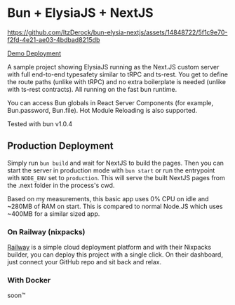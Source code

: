 # Bun + ElysiaJS + NextJS

<!-- demo video -->
https://github.com/ItzDerock/bun-elysia-nextjs/assets/14848722/5f1c9e70-f2fd-4e21-ae03-4bdbad8215db

[Demo Deployment](https://bun-elysia-nextjs-production.up.railway.app/)

A sample project showing ElysiaJS running as the Next.JS custom server with full end-to-end typesafety similar to tRPC and ts-rest. You get to define the route paths (unlike with tRPC) and no extra boilerplate is needed (unlike with ts-rest contracts). All running on the fast bun runtime.

You can access Bun globals in React Server Components (for example, Bun.password, Bun.file). Hot Module Reloading is also supported.

Tested with bun v1.0.4

## Production Deployment
Simply run `bun build` and wait for NextJS to build the pages. Then you can start the server in production mode with `bun start` or run the entrypoint with `NODE_ENV` set to `production`. This will serve the built NextJS pages from the .next folder in the process's cwd.

Based on my measurements, this basic app uses 0% CPU on idle and ~280MB of RAM on start. This is compared to normal Node.JS which uses ~400MB for a similar sized app.

### On Railway (nixpacks)
[Railway](https://railway.app?referralCode=ESBdK3) is a simple cloud deployment platform and with their Nixpacks builder, you can deploy this project with a single click.
On their dashboard, just connect your GitHub repo and sit back and relax. 

### With Docker
soon™️